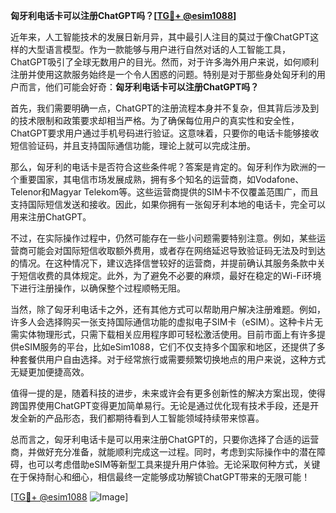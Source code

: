 **匈牙利电话卡可以注册ChatGPT吗？[[TG💪+ @esim1088](https://t.me/s/esim1088)]**

近年来，人工智能技术的发展日新月异，其中最引人注目的莫过于像ChatGPT这样的大型语言模型。作为一款能够与用户进行自然对话的人工智能工具，ChatGPT吸引了全球无数用户的目光。然而，对于许多海外用户来说，如何顺利注册并使用这款服务始终是一个令人困惑的问题。特别是对于那些身处匈牙利的用户而言，他们可能会好奇：**匈牙利电话卡可以注册ChatGPT吗？**

首先，我们需要明确一点，ChatGPT的注册流程本身并不复杂，但其背后涉及到的技术限制和政策要求却相当严格。为了确保每位用户的真实性和安全性，ChatGPT要求用户通过手机号码进行验证。这意味着，只要你的电话卡能够接收短信验证码，并且支持国际通信功能，理论上就可以完成注册。

那么，匈牙利的电话卡是否符合这些条件呢？答案是肯定的。匈牙利作为欧洲的一个重要国家，其电信市场发展成熟，拥有多个知名的运营商，如Vodafone、Telenor和Magyar Telekom等。这些运营商提供的SIM卡不仅覆盖范围广，而且支持国际短信发送和接收。因此，如果你拥有一张匈牙利本地的电话卡，完全可以用来注册ChatGPT。

不过，在实际操作过程中，仍然可能存在一些小问题需要特别注意。例如，某些运营商可能会对国际短信收取额外费用，或者存在网络延迟导致验证码无法及时到达的情况。在这种情况下，建议选择信誉较好的运营商，并提前确认其服务条款中关于短信收费的具体规定。此外，为了避免不必要的麻烦，最好在稳定的Wi-Fi环境下进行注册操作，以确保整个过程顺畅无阻。

当然，除了匈牙利电话卡之外，还有其他方式可以帮助用户解决注册难题。例如，许多人会选择购买一张支持国际通信功能的虚拟电子SIM卡（eSIM）。这种卡片无需实体物理形式，只需下载相关应用程序即可轻松激活使用。目前市面上有许多提供eSIM服务的平台，比如eSim1088，它们不仅支持多个国家和地区，还提供了多种套餐供用户自由选择。对于经常旅行或需要频繁切换地点的用户来说，这种方式无疑更加便捷高效。

值得一提的是，随着科技的进步，未来或许会有更多创新性的解决方案出现，使得跨国界使用ChatGPT变得更加简单易行。无论是通过优化现有技术手段，还是开发全新的产品形态，我们都期待看到人工智能领域持续带来惊喜。

总而言之，匈牙利电话卡是可以用来注册ChatGPT的，只要你选择了合适的运营商，并做好充分准备，就能顺利完成这一过程。同时，考虑到实际操作中的潜在障碍，也可以考虑借助eSIM等新型工具来提升用户体验。无论采取何种方式，关键在于保持耐心和细心，相信最终一定能够成功解锁ChatGPT带来的无限可能！

[[TG💪+ @esim1088](https://t.me/s/esim1088) ![Image](https://i.postimg.cc/4NQfJmqS/Snipaste-2025-05-13-00-14-12.png)]